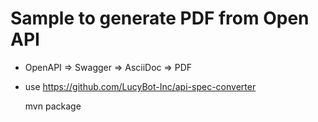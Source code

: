 # Sample to generate PDF from Open API 

- OpenAPI =>  Swagger => AsciiDoc => PDF 
- use https://github.com/LucyBot-Inc/api-spec-converter



    mvn package

